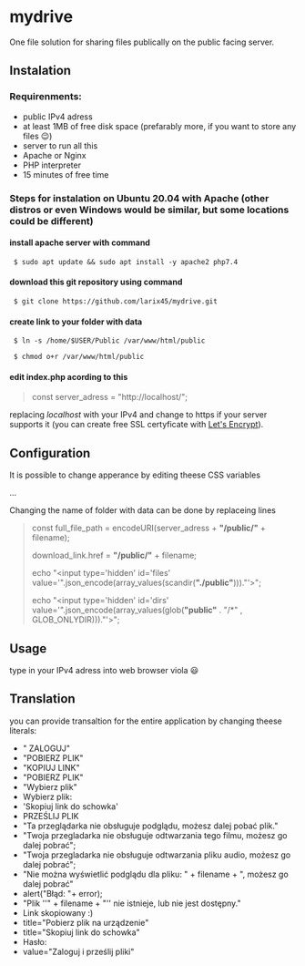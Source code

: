 # mydrive
One file solution for sharing files publically on the public facing server.

## Instalation
### Requirenments:
* public IPv4 adress
* at least 1MB of free disk space (prefarably more, if you want to store any files 😉)
* server to run all this
* Apache or Nginx
* PHP interpreter
* 15 minutes of free time

### Steps for instalation on Ubuntu 20.04 with Apache (other distros or even Windows would be similar, but some locations could be different)
#### **install apache server with command**

` $ sudo apt update && sudo apt install -y apache2 php7.4` 

#### **download this git repository using command**

` $ git clone https://github.com/larix45/mydrive.git` 

#### **create link to your folder with data**

` $ ln -s /home/$USER/Public /var/www/html/public` 

` $ chmod o+r /var/www/html/public`

#### **edit index.php acording to this**

> const server_adress = "http://localhost/";

replacing *localhost* with your IPv4 and change to https if your server supports it (you can create free SSL certyficate with [Let's Encrypt](https://letsencrypt.org)).



## Configuration

It is possible to change apperance by editing theese CSS variables

...

Changing the name of folder with data can be done by replaceing lines 
> const full_file_path = encodeURI(server_adress + **"/public/"** + filename);
> 
> download_link.href = **"/public/"** + filename;
> 
>   echo "\<input type='hidden' id='files' value='".json_encode(array_values(scandir(**"./public"**)))."'>";
> 
>  echo "\<input type='hidden' id='dirs' value='".json_encode(array_values(glob(**"public"** . "/*" , GLOB_ONLYDIR)))."'>"; 


## Usage
type in your IPv4 adress into web browser
viola 😃

## Translation
you can provide transaltion for the entire application by changing theese literals:
*  " ZALOGUJ"                           
*  "POBIERZ PLIK"                    
*  "KOPIUJ LINK"                         
*  "POBIERZ PLIK"                       
*  "Wybierz plik"                       
*  Wybierz plik:
*  'Skopiuj link do schowka'
*  PRZEŚLIJ PLIK
*  "Ta przeglądarka nie obsługuje podglądu, możesz dalej pobać plik."
*  "Twoja przegladarka nie obsługuje odtwarzania tego filmu, możesz go dalej pobrać";
*  "Twoja przegladarka nie obsługuje odtwarzania pliku audio, możesz go dalej pobrać";
*  "Nie można wyświetlić podglądu dla pliku: " + filename + ", możesz go dalej pobrać"
*   alert("Błąd: "+ error);
*   "Plik ''" + filename + "'' nie istnieje, lub nie jest dostępny."
*   Link skopiowany :)
*   title="Pobierz plik na urządzenie"
*   title="Skopiuj link do schowka"
*   Hasło:
*   value="Zaloguj i prześlij pliki"  